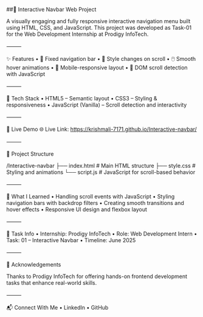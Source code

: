 ##📌 Interactive Navbar Web Project

A visually engaging and fully responsive interactive navigation menu built using HTML, CSS, and JavaScript.
This project was developed as Task-01 for the Web Development Internship at Prodigy InfoTech.

⸻

✨ Features
	•	📌 Fixed navigation bar
	•	🎨 Style changes on scroll
	•	🖱️ Smooth hover animations
	•	📱 Mobile-responsive layout
	•	🧠 DOM scroll detection with JavaScript

⸻

🔧 Tech Stack
	•	HTML5 – Semantic layout
	•	CSS3 – Styling & responsiveness
	•	JavaScript (Vanilla) – Scroll detection and interactivity

⸻

🚀 Live Demo
🌐 Live Link:
https://krishmali-7171.github.io/Interactive-navbar/

⸻

📁 Project Structure

/Interactive-navbar
├── index.html       # Main HTML structure
├── style.css        # Styling and animations
└── script.js        # JavaScript for scroll-based behavior


⸻

🧠 What I Learned
	•	Handling scroll events with JavaScript
	•	Styling navigation bars with backdrop filters
	•	Creating smooth transitions and hover effects
	•	Responsive UI design and flexbox layout

⸻

📎 Task Info
	•	Internship: Prodigy InfoTech
	•	Role: Web Development Intern
	•	Task: 01 – Interactive Navbar
	•	Timeline: June 2025

⸻

🙌 Acknowledgements

Thanks to Prodigy InfoTech for offering hands-on frontend development tasks that enhance real-world skills.

⸻

📬 Connect With Me
	•	LinkedIn
	•	GitHub
